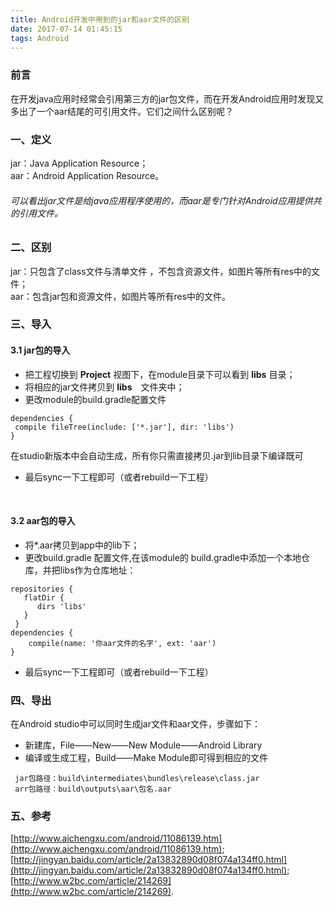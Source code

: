 ```yaml
---
title: Android开发中用到的jar和aar文件的区别
date: 2017-07-14 01:45:15
tags: Android
---
```

### 前言
 在开发java应用时经常会引用第三方的jar包文件，而在开发Android应用时发现又多出了一个aar结尾的可引用文件。它们之间什么区别呢？

### 一、定义
 jar：Java Application Resource；<br />
 aar：Android Application Resource。
###### 可以看出jar文件是给java应用程序使用的，而aar是专门针对Android应用提供共的引用文件。

### 二、区别
jar：只包含了class文件与清单文件 ，不包含资源文件，如图片等所有res中的文件；<br />
aar：包含jar包和资源文件，如图片等所有res中的文件。

### 三、导入
#### 3.1 jar包的导入 
   - 把工程切换到 **Project** 视图下，在module目录下可以看到 **libs** 目录；
   - 将相应的jar文件拷贝到 **libs**　文件夹中；
   - 更改module的build.gradle配置文件
 ```
 dependencies {
  compile fileTree(include: ['*.jar'], dir: 'libs')
 }
 ```
  在studio新版本中会自动生成，所有你只需直接拷贝.jar到lib目录下编译既可
   - 最后sync一下工程即可（或者rebuild一下工程）
 <br />
 
#### 3.2 aar包的导入 
   - 将*.aar拷贝到app中的lib下；
   - 更改build.gradle 配置文件,在该module的 build.gradle中添加一个本地仓库，并把libs作为仓库地址：
 ```
 repositories {
    flatDir {
       dirs 'libs'
    }
  }
 dependencies {
     compile(name: '你aar文件的名字', ext: 'aar')
 }
 ```
   - 最后sync一下工程即可（或者rebuild一下工程）
   
### 四、导出
 在Android studio中可以同时生成jar文件和aar文件，步骤如下：
 - 新建库，File——New——New Module——Android Library
 - 编译或生成工程，Build——Make Module即可得到相应的文件
 ```
  jar包路径：build\intermediates\bundles\release\class.jar
  arr包路径：build\outputs\aar\包名.aar
 ```
 


### 五、参考
[http://www.aichengxu.com/android/11086139.htm](http://www.aichengxu.com/android/11086139.htm);
[http://jingyan.baidu.com/article/2a13832890d08f074a134ff0.html](http://jingyan.baidu.com/article/2a13832890d08f074a134ff0.html);
[http://www.w2bc.com/article/214269](http://www.w2bc.com/article/214269).


